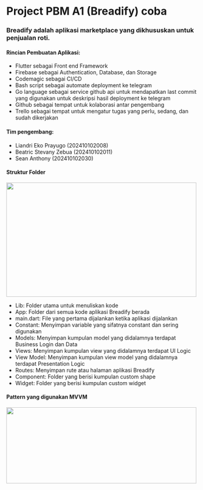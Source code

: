 <h1>Project PBM A1 (Breadify) coba</h1>
<h3>Breadify adalah aplikasi marketplace yang dikhususkan untuk penjualan roti.</h3>
<h4>Rincian Pembuatan Aplikasi: </h4>
<ul>
  <li>Flutter sebagai Front end Framework</li>
  <li>Firebase sebagai Authentication, Database, dan Storage</li>
  <li>Codemagic sebagai CI/CD</li>
  <li>Bash script sebagai automate deployment ke telegram</li>
  <li>Go language sebagai service github api untuk mendapatkan last commit yang digunakan untuk deskripsi hasil deployment ke telegram</li>
  <li>Github sebagai tempat untuk kolaborasi antar pengembang</li>
  <li>Trello sebagai tempat untuk mengatur tugas yang perlu, sedang, dan sudah dikerjakan</li>
</ul>
<h4>Tim pengembang: </h4>
<ul>
  <li>Liandri Eko Prayugo (202410102008)</li>
  <li>Beatric Stevany Zebua (202410102011)</li>
  <li>Sean Anthony (202410102030)</li>
</ul>
<h4>Struktur Folder</h4>
<img src="https://firebasestorage.googleapis.com/v0/b/market-api-cda7e.appspot.com/o/breadify%2FStruktur%20folder%20PBM.png?alt=media&token=85c869f7-bd7f-4165-8ab2-59fdb04af665" width="500px" height="300px">
<ul>
  <li>Lib: Folder utama untuk menuliskan kode</li>
  <li>App: Folder dari semua kode aplikasi Breadify berada</li>
  <li>main.dart: File yang pertama dijalankan ketika aplikasi dijalankan</li>
  <li>Constant: Menyimpan variable yang sifatnya constant dan sering digunakan</li>
  <li>Models: Menyimpan kumpulan model yang didalamnya terdapat Business Login dan Data</li>
  <li>Views: Menyimpan kumpulan view yang didalamnya terdapat UI Logic</li>
  <li>View Model: Menyimpan kumpulan view model yang didalamnya terdapat Presentation Logic</li>
  <li>Routes: Menyimpan rute atau halaman aplikasi Breadify</li>
  <li>Component: Folder yang berisi kumpulan custom shape</li>
  <li>Widget: Folder yang berisi kumpulan custom widget</li>
</ul>
<h4>Pattern yang digunakan MVVM</h4>
<img src="https://firebasestorage.googleapis.com/v0/b/market-api-cda7e.appspot.com/o/breadify%2FMVVM.png?alt=media&token=aacfe24a-2b8e-4716-beb6-92711c259700" width="500px" height="200px">
